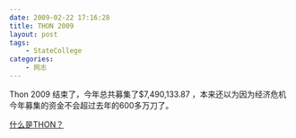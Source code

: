 ```yaml
---
date: 2009-02-22 17:16:28
title: THON 2009
layout: post
tags:
    - StateCollege
categories:
    - 网志
---
```

Thon 2009 结束了，今年总共募集了$7,490,133.87 ，本来还以为因为经济危机今年募集的资金不会超过去年的600多万刀了。

[什么是THON？](/2008/02/23/thon-2008/)
